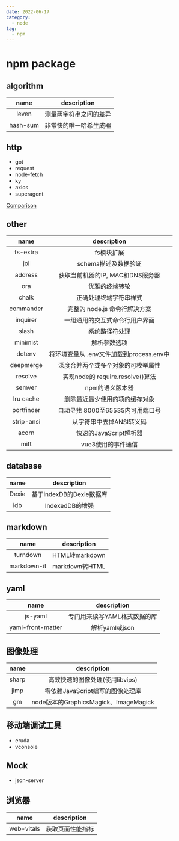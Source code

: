 ```yaml
---
date: 2022-06-17
category:
  - node
tag:
  - npm
---
```


# npm package

## algorithm

| name | description|
| :-: | :-: |
| leven | 测量两字符串之间的差异 |
| hash-sum | 非常快的唯一哈希生成器 |

## http

* got
* request
* node-fetch
* ky
* axios
* superagent

[Comparison](https://www.npmjs.com/package/got)

## other

| name | description|
| :-: | :-: |
| fs-extra | fs模块扩展 |
| joi | schema描述及数据验证 |
| address | 获取当前机器的IP, MAC和DNS服务器 |
| ora | 优雅的终端转轮 |
| chalk | 正确处理终端字符串样式 |
| commander | 完整的 node.js 命令行解决方案 |
| inquirer | 一组通用的交互式命令行用户界面 |
| slash | 系统路径符处理 |
| minimist | 解析参数选项 |
| dotenv | 将环境变量从 .env文件加载到process.env中 |
| deepmerge | 深度合并两个或多个对象的可枚举属性 |
| resolve | 实现node的 require.resolve()算法 |
| semver | npm的语义版本器 |
| lru cache | 删除最近最少使用的项的缓存对象 |
| portfinder | 自动寻找 8000至65535内可用端口号 |
| strip-ansi | 从字符串中去掉ANSI转义码 |
| acorn | 快速的JavaScript解析器 |
| mitt | vue3使用的事件通信 |

## database

| name | description|
| :-: | :-: |
| Dexie | 基于indexDB的Dexie数据库 |
| idb | IndexedDB的增强 |

## markdown

| name | description|
| :-: | :-: |
| turndown | HTML转markdown |
| markdown-it | markdown转HTML |

## yaml

| name | description|
| :-: | :-: |
| js-yaml | 专门用来读写YAML格式数据的库 |
| yaml-front-matter | 解析yaml或json |

## 图像处理

| name | description|
| :-: | :-: |
| sharp | 高效快速的图像处理(使用libvips) |
| jimp | 零依赖JavaScript编写的图像处理库 |
| gm | node版本的GraphicsMagick、ImageMagick |

## 移动端调试工具

* eruda
* vconsole

## Mock

* json-server

## 浏览器

| name | description|
| :-: | :-: |
| web-vitals | 获取页面性能指标 |
